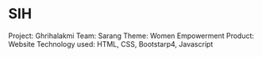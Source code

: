 # SIH
Project: Ghrihalakmi
Team: Sarang
Theme: Women Empowerment
Product: Website
Technology used: HTML, CSS, Bootstarp4, Javascript
